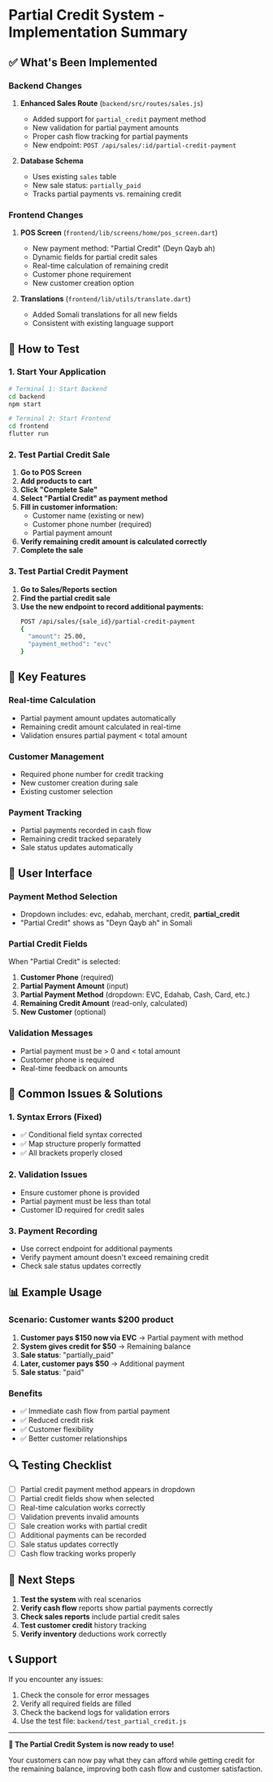 # Partial Credit System - Implementation Summary

## ✅ **What's Been Implemented**

### **Backend Changes**
1. **Enhanced Sales Route** (`backend/src/routes/sales.js`)
   - Added support for `partial_credit` payment method
   - New validation for partial payment amounts
   - Proper cash flow tracking for partial payments
   - New endpoint: `POST /api/sales/:id/partial-credit-payment`

2. **Database Schema**
   - Uses existing `sales` table
   - New sale status: `partially_paid`
   - Tracks partial payments vs. remaining credit

### **Frontend Changes**
1. **POS Screen** (`frontend/lib/screens/home/pos_screen.dart`)
   - New payment method: "Partial Credit" (Deyn Qayb ah)
   - Dynamic fields for partial credit sales
   - Real-time calculation of remaining credit
   - Customer phone requirement
   - New customer creation option

2. **Translations** (`frontend/lib/utils/translate.dart`)
   - Added Somali translations for all new fields
   - Consistent with existing language support

## 🧪 **How to Test**

### **1. Start Your Application**
```bash
# Terminal 1: Start Backend
cd backend
npm start

# Terminal 2: Start Frontend
cd frontend
flutter run
```

### **2. Test Partial Credit Sale**
1. **Go to POS Screen**
2. **Add products to cart**
3. **Click "Complete Sale"**
4. **Select "Partial Credit" as payment method**
5. **Fill in customer information:**
   - Customer name (existing or new)
   - Customer phone number (required)
   - Partial payment amount
6. **Verify remaining credit amount is calculated correctly**
7. **Complete the sale**

### **3. Test Partial Credit Payment**
1. **Go to Sales/Reports section**
2. **Find the partial credit sale**
3. **Use the new endpoint to record additional payments:**
   ```bash
   POST /api/sales/{sale_id}/partial-credit-payment
   {
     "amount": 25.00,
     "payment_method": "evc"
   }
   ```

## 🔧 **Key Features**

### **Real-time Calculation**
- Partial payment amount updates automatically
- Remaining credit amount calculated in real-time
- Validation ensures partial payment < total amount

### **Customer Management**
- Required phone number for credit tracking
- New customer creation during sale
- Existing customer selection

### **Payment Tracking**
- Partial payments recorded in cash flow
- Remaining credit tracked separately
- Sale status updates automatically

## 📱 **User Interface**

### **Payment Method Selection**
- Dropdown includes: evc, edahab, merchant, credit, **partial_credit**
- "Partial Credit" shows as "Deyn Qayb ah" in Somali

### **Partial Credit Fields**
When "Partial Credit" is selected:
1. **Customer Phone** (required)
2. **Partial Payment Amount** (input)
3. **Partial Payment Method** (dropdown: EVC, Edahab, Cash, Card, etc.)
4. **Remaining Credit Amount** (read-only, calculated)
5. **New Customer** (optional)

### **Validation Messages**
- Partial payment must be > 0 and < total amount
- Customer phone is required
- Real-time feedback on amounts

## 🚨 **Common Issues & Solutions**

### **1. Syntax Errors (Fixed)**
- ✅ Conditional field syntax corrected
- ✅ Map structure properly formatted
- ✅ All brackets properly closed

### **2. Validation Issues**
- Ensure customer phone is provided
- Partial payment must be less than total
- Customer ID required for credit sales

### **3. Payment Recording**
- Use correct endpoint for additional payments
- Verify payment amount doesn't exceed remaining credit
- Check sale status updates correctly

## 📊 **Example Usage**

### **Scenario: Customer wants $200 product**
1. **Customer pays $150 now via EVC** → Partial payment with method
2. **System gives credit for $50** → Remaining balance
3. **Sale status**: "partially_paid"
4. **Later, customer pays $50** → Additional payment
5. **Sale status**: "paid"

### **Benefits**
- ✅ Immediate cash flow from partial payment
- ✅ Reduced credit risk
- ✅ Customer flexibility
- ✅ Better customer relationships

## 🔍 **Testing Checklist**

- [ ] Partial credit payment method appears in dropdown
- [ ] Partial credit fields show when selected
- [ ] Real-time calculation works correctly
- [ ] Validation prevents invalid amounts
- [ ] Sale creation works with partial credit
- [ ] Additional payments can be recorded
- [ ] Sale status updates correctly
- [ ] Cash flow tracking works properly

## 🎯 **Next Steps**

1. **Test the system** with real scenarios
2. **Verify cash flow** reports show partial payments correctly
3. **Check sales reports** include partial credit sales
4. **Test customer credit** history tracking
5. **Verify inventory** deductions work correctly

## 📞 **Support**

If you encounter any issues:
1. Check the console for error messages
2. Verify all required fields are filled
3. Check the backend logs for validation errors
4. Use the test file: `backend/test_partial_credit.js`

---

**🎉 The Partial Credit System is now ready to use!** 

Your customers can now pay what they can afford while getting credit for the remaining balance, improving both cash flow and customer satisfaction.
